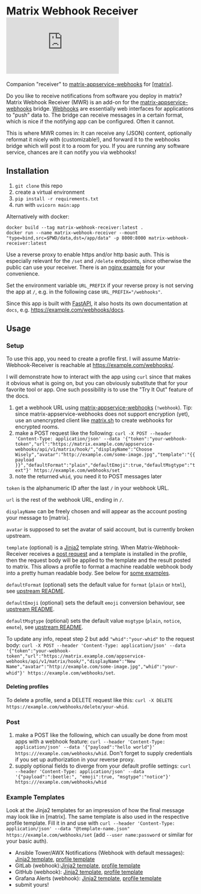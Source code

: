 # Matrix Webhook Receiver [![Matrix](https://img.shields.io/matrix/matrix-webhook-receiver:matrix.org?logo=matrix&label=chat&server_fqdn=matrix.org&style=for-the-badge)](https://matrix.to/#/#matrix-webhook-receiver:matrix.org)

Companion "receiver" to [matrix-appservice-webhooks](https://github.com/turt2live/matrix-appservice-webhooks) for [\[matrix\]](https://matrix.org).


Do you like to receive notifications from software you deploy in matrix?
Matrix Webhook Receiver (MWR) is an add-on for the [matrix-appservice-webhooks](https://github.com/turt2live/matrix-appservice-webhooks) bridge. [Webhooks](https://en.wikipedia.org/wiki/Webhook) are essentially web interfaces for applications to "push" data to.
The bridge can receive messages in a certain format, which is nice if the notifying app can be configured. Often it cannot.

This is where MWR comes in:
It can receive any (JSON) content, optionally reformat it nicely with (customizable!), and forward it to the webhooks bridge which will post it to a room for you. If you are running any software service, chances are it can notify you via webhooks!

## Installation

1. `git clone` this repo
2. create a virtual environment
3. `pip install -r requirements.txt`
4. run with `uvicorn main:app`

Alternatively with docker:
```shell
docker build --tag matrix-webhook-receiver:latest .
docker run --name matrix-webhook-receiver --mount "type=bind,src=$PWD/data,dst=/app/data" -p 8000:8000 matrix-webhook-receiver:latest
```

Use a reverse proxy to enable https and/or http basic auth. This is especially relevant for the `/set` and `/delete` endpoints, since otherwise the public can use your receiver. There is an [nginx example](examples/example.nginx.conf) for your convenience.

Set the environment variable `URL_PREFIX` if your reverse proxy is not serving the app at `/`, e.g. in the following case `URL_PREFIX="/webhooks"`.

Since this app is built with [FastAPI](https://fastapi.tiangolo.com), it also hosts its own documentation at `docs`, e.g. https://example.com/webhooks/docs.

## Usage

### Setup

To use this app, you need to create a profile first. I will assume Matrix-Webhook-Receiver is reachable at https://example.com/webhooks/.

I will demonstrate how to interact with the app using `curl` since that makes it obvious what is going on, but you can obviously substitute that for your favorite tool or app. One such possibility is to use the "Try It Out" feature of the docs.

1. get a webhook URL using [matrix-appservice-webhooks](https://github.com/turt2live/matrix-appservice-webhooks) (`!webhook`). Tip: since matrix-appservice-webhooks does not support encryption (yet), use an unencrypted client like [matrix.sh](https://github.com/fabianonline/matrix.sh) to create webhooks for encrypted rooms.
2. make a POST request like the following: `curl -X POST --header 'Content-Type: application/json' --data '{"token":"your-webhook-token","url":"https://matrix.example.com/appservice-webhooks/api/v1/matrix/hook/","displayName":"Choose Wisely","avatar":"http://example.com/some-image.jpg","template":"{{ payload  }}","defaultFormat":"plain","defaultEmoji":true,"defaultMsgtype":"text"}' https://example.com/webhooks/set`
3. note the returned `whid`, you need it to POST messages later

`token` is the alphanumeric ID after the last `/` in your webhook URL.

`url` is the rest of the webhook URL, ending in `/`.

`displayName` can be freely chosen and will appear as the account posting your message to [matrix].

`avatar` is supposed to set the avatar of said account, but is currently broken upstream.

`template` (optional) is a [Jinja2](jinja2docs.readthedocs.io) template string. When Matrix-Webhook-Receiver receives a [post request](#post) and a template is installed in the profile, then the request body will be applied to the template and the result posted to matrix. This allows a profile to format a machine readable webhook body into a pretty human readable body. See below for [some examples](#example-templates).

`defaultFormat` (optional) sets the default value for `format` (`plain` or `html`), see [upstream README](https://github.com/turt2live/matrix-appservice-webhooks).

`defaultEmoji` (optional) sets the default `emoji` conversion behaviour, see [upstream README](https://github.com/turt2live/matrix-appservice-webhooks).

`defaultMsgtype` (optional) sets the default value `msgtype` (`plain`, `notice`, `emote`), see [upstream README](https://github.com/turt2live/matrix-appservice-webhooks).

To update any info, repeat step 2 but add `"whid":"your-whid"` to the request body: `curl -X POST --header 'Content-Type: application/json' --data '{"token":"your-webhook-token","url":"https://matrix.example.com/appservice-webhooks/api/v1/matrix/hook/","displayName":"New Name","avatar":"http://example.com/some-image.jpg","whid":"your-whid"}' https://example.com/webhooks/set`.

#### Deleting profiles

To delete a profile, send a DELETE request like this: `curl -X DELETE https://example.com/webhooks/delete/your-whid`.

### Post

1. make a POST like the following, which can usually be done from most apps with a webhook feature: `curl --header 'Content-Type: application/json' --data '{"payload":"hello world"}' https:///example.com/webhooks/whid`. Don't forget to supply credentials if you set up authorization in your reverse proxy.
2. supply optional fields to diverge from your default profile settings: `curl --header 'Content-Type: application/json' --data '{"payload":":beetle:", "emoji":true, "msgtype":"notice"}' https:///example.com/webhooks/whid`

### Example Templates

Look at the Jinja2 templates for an impression of how the final message may look like in [matrix].
The same template is also used in the respective profile template. Fill it in and use with `curl --header 'Content-Type: application/json' --data "@template-name.json" https://example.com/webhooks/set` (add `--user name:password` or similar for your basic auth).

- Ansible Tower/AWX Notifications (Webhook with default messages): [Jinja2 template](examples/ansible-tower.jinja2), [profile template](examples/ansible-tower.json)
- GitLab (webhook):[Jinja2 template](examples/gitlab.jinja2), [profile template](examples/gitlab.json)
- GitHub (webhook): [Jinja2 template](examples/github.jinja2), [profile template](examples/github.json)
- Grafana Alerts (webhook): [Jinja2 template](examples/grafana.jinja2), [profile template](examples/grafana.json)
- submit yours!

